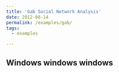 ```yaml
---
title: 'Gab Social Network Analysis'
date: 2012-08-14
permalink: /examples/gab/
tags:
  - examples

---
```


Windows windows windows
------
